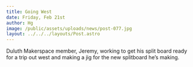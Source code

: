 ```yaml
---
title: Going West
date: Friday, Feb 21st
author: Hg
image: /public/assets/uploads/news/post-077.jpg
layout: ../../../layouts/Post.astro
---
```


Duluth Makerspace member, Jeremy, working to get his split board ready for a trip out west and making a jig for the new splitboard he’s making.
